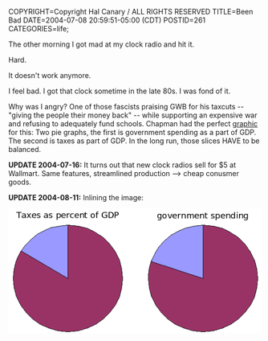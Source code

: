 COPYRIGHT=Copyright Hal Canary / ALL RIGHTS RESERVED
TITLE=Been Bad
DATE=2004-07-08 20:59:51-05:00 (CDT)
POSTID=261
CATEGORIES=life;

The other morning I got mad at my clock radio and hit it.

Hard.

It doesn't work anymore.

I feel bad. I got that clock sometime in the late 80s. I was fond of it.

Why was I angry? One of those fascists praising GWB for his taxcuts -- "giving the people their money back" -- while supporting an expensive war and refusing to adequately fund schools. Chapman had the perfect [graphic](/images/taxes.png) for this: Two pie graphs, the first is government spending as a part of GDP. The second is taxes as part of GDP. In the long run, those slices HAVE to be balanced.

**UPDATE 2004-07-16:** It turns out that new clock radios sell for $5 at Wallmart. Same features, streamlined production --> cheap conusmer goods.

**UPDATE 2004-08-11:** Inlining the image:

![pie graphs](/images/taxes.png)
